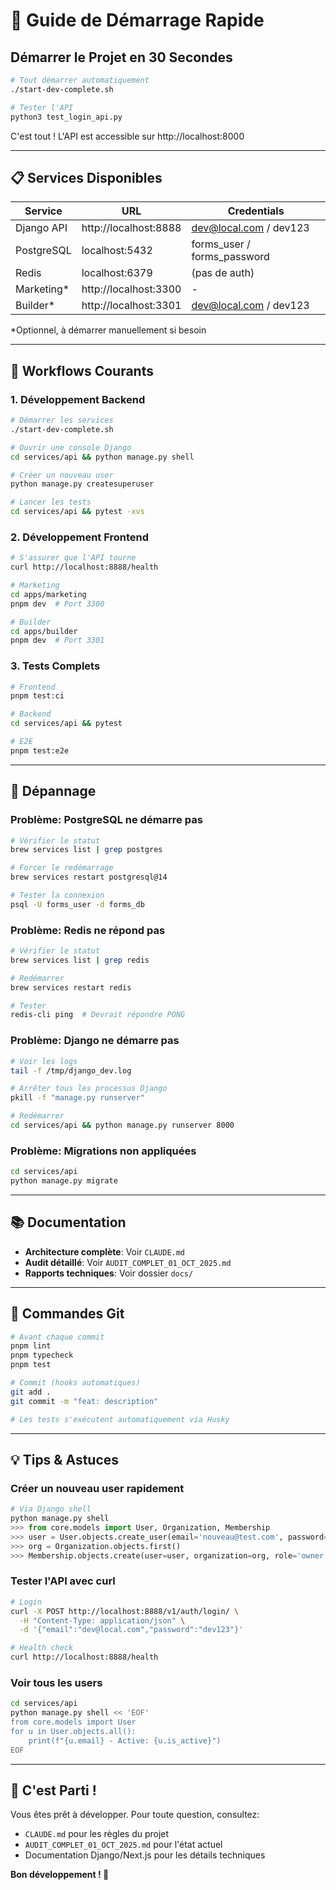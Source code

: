 # 🚀 Guide de Démarrage Rapide

## Démarrer le Projet en 30 Secondes

```bash
# Tout démarrer automatiquement
./start-dev-complete.sh

# Tester l'API
python3 test_login_api.py
```

C'est tout ! L'API est accessible sur http://localhost:8000

---

## 📋 Services Disponibles

| Service     | URL                   | Credentials                 |
| ----------- | --------------------- | --------------------------- |
| Django API  | http://localhost:8888 | dev@local.com / dev123      |
| PostgreSQL  | localhost:5432        | forms_user / forms_password |
| Redis       | localhost:6379        | (pas de auth)               |
| Marketing\* | http://localhost:3300 | -                           |
| Builder\*   | http://localhost:3301 | dev@local.com / dev123      |

\*Optionnel, à démarrer manuellement si besoin

---

## 🎯 Workflows Courants

### 1. Développement Backend

```bash
# Démarrer les services
./start-dev-complete.sh

# Ouvrir une console Django
cd services/api && python manage.py shell

# Créer un nouveau user
python manage.py createsuperuser

# Lancer les tests
cd services/api && pytest -xvs
```

### 2. Développement Frontend

```bash
# S'assurer que l'API tourne
curl http://localhost:8888/health

# Marketing
cd apps/marketing
pnpm dev  # Port 3300

# Builder
cd apps/builder
pnpm dev  # Port 3301
```

### 3. Tests Complets

```bash
# Frontend
pnpm test:ci

# Backend
cd services/api && pytest

# E2E
pnpm test:e2e
```

---

## 🐛 Dépannage

### Problème: PostgreSQL ne démarre pas

```bash
# Vérifier le statut
brew services list | grep postgres

# Forcer le redémarrage
brew services restart postgresql@14

# Tester la connexion
psql -U forms_user -d forms_db
```

### Problème: Redis ne répond pas

```bash
# Vérifier le statut
brew services list | grep redis

# Redémarrer
brew services restart redis

# Tester
redis-cli ping  # Devrait répondre PONG
```

### Problème: Django ne démarre pas

```bash
# Voir les logs
tail -f /tmp/django_dev.log

# Arrêter tous les processus Django
pkill -f "manage.py runserver"

# Redémarrer
cd services/api && python manage.py runserver 8000
```

### Problème: Migrations non appliquées

```bash
cd services/api
python manage.py migrate
```

---

## 📚 Documentation

- **Architecture complète**: Voir `CLAUDE.md`
- **Audit détaillé**: Voir `AUDIT_COMPLET_01_OCT_2025.md`
- **Rapports techniques**: Voir dossier `docs/`

---

## 🔄 Commandes Git

```bash
# Avant chaque commit
pnpm lint
pnpm typecheck
pnpm test

# Commit (hooks automatiques)
git add .
git commit -m "feat: description"

# Les tests s'exécutent automatiquement via Husky
```

---

## 💡 Tips & Astuces

### Créer un nouveau user rapidement

```python
# Via Django shell
python manage.py shell
>>> from core.models import User, Organization, Membership
>>> user = User.objects.create_user(email='nouveau@test.com', password='pass123', username='nouveau')
>>> org = Organization.objects.first()
>>> Membership.objects.create(user=user, organization=org, role='owner')
```

### Tester l'API avec curl

```bash
# Login
curl -X POST http://localhost:8888/v1/auth/login/ \
  -H "Content-Type: application/json" \
  -d '{"email":"dev@local.com","password":"dev123"}'

# Health check
curl http://localhost:8888/health
```

### Voir tous les users

```bash
cd services/api
python manage.py shell << 'EOF'
from core.models import User
for u in User.objects.all():
    print(f"{u.email} - Active: {u.is_active}")
EOF
```

---

## 🎉 C'est Parti !

Vous êtes prêt à développer. Pour toute question, consultez:

- `CLAUDE.md` pour les règles du projet
- `AUDIT_COMPLET_01_OCT_2025.md` pour l'état actuel
- Documentation Django/Next.js pour les détails techniques

**Bon développement ! 🚀**

